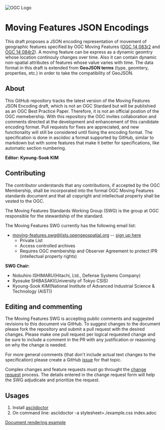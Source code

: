 ![OGC Logo](http://portal.opengeospatial.org/files/?artifact_id=11976&format=gif "OGC Logo")

# Moving Features JSON Encodings 

This draft proposes a JSON encoding representation of movement of geographic features specified by OGC Moving Features ([OGC 14 083r2](http://docs.opengeospatial.org/is/14-083r2/14-083r2.html) and [OGC 14 084r2](http://docs.opengeospatial.org/is/14-084r2/14-084r2.html)).
A moving feature can be express as a dynamic geomtry whose location continouly changes over time. Also it can contain dynamic non-spatial attributes of features whose value varies with time. 
The data format in this draft is extended from **GeoJSON terms** (type, geomtery, properties, etc.) in order to take the compatibility of GeoJSON.

## About

This GitHub repository tracks the latest version of the Moving Features JSON Encoding draft, which is not an OGC Stardard but will be publishied as an OGC Best Practice Paper. Therefore, it is not an official postion of the OGC memebership.
With this repository the OGC invites collaboration and comments directed at the development and enhancement of this candidate encoding format.
Pull requests for fixes are appreciated, and new functionality will still be considered until fixing the encoding format. 
The specification is done in asciidoc a format supported by GitHub, similar to markdown but with some features that make it better for specifications, like automatic section numbering.

**Editor: Kyoung-Sook KIM**

## Contributing

The contributor understands that any contributions, if accepted by the OGC Membership, shall 
be incorporated into the formal OGC Moving Features standards document and that all copyright and 
intellectual property shall be vested to the OGC.

The Moving Features Standards Working Group (SWG) is the group at OGC responsible for the stewardship
of the standard.

The Moving Features SWG currently has the following email list:
   - moving-features.swg@lists.opengeospatial.org -- [sign up here](https://lists.opengeospatial.org/mailman/listinfo/moving-features.swg)
      - Private List
      - Access controlled archives
      - Requires OGC membership and Observer Agreement to protect IPR (intellectual property rights)


**SWG Chair:**
+ Nobuhiro ISHIMARU(Hitachi, Ltd., Defense Systems Company)
+ Ryosuke SHIBASAKI(University of Tokyo CSIS)
+ Kyoung-Sook KIM(National Institute of Advanced Industrial Science & Technology (AIST))

## Editing and commenting
The Moving Features SWG is accepting public comments and suggested revisions to this document via GitHub. 
To suggest changes to the document please fork the repository and submit a pull request with the desired changes. 
Please make one pull request per logical requested change and be sure to include a comment in the PR with any justification or reasoning on why the change is needed.

For more general comments (that don't include actual text changes to the specification) please create a GitHub [issue](https://github.com/opengeospatial/geopackage/issues) for that topic.

Complex changes and feature requests must go throught the [change request](http://portal.opengeospatial.org/public_ogc/change_request.php) process. The details entered
in the change request form will help the SWG adjudicate and prioritize the request.

## Usages
1. Install [asciidoctor](http://asciidoctor.org)
2. On command line: asciidoctor -a stylesheet=./example.css index.adoc

[Document rendering example](https://ksookim.github.io/mf-json)